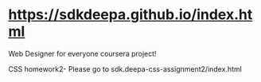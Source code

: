 # https://sdkdeepa.github.io/index.html

Web Designer for everyone coursera project!

CSS homework2- Please go to 
sdk.deepa-css-assignment2/index.html
